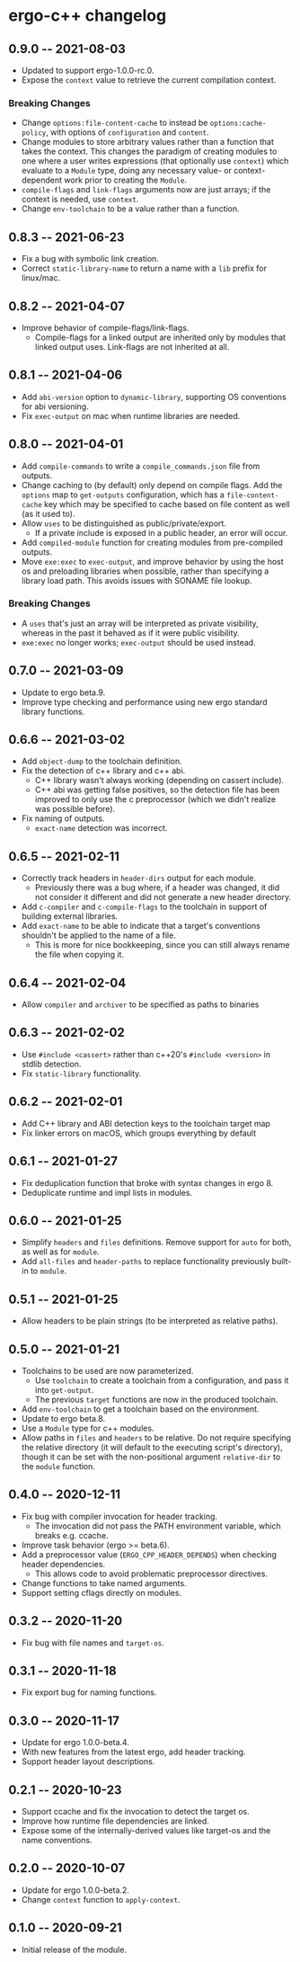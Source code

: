 # ergo-c++ changelog

## 0.9.0  -- 2021-08-03
* Updated to support ergo-1.0.0-rc.0.
* Expose the `context` value to retrieve the current compilation context.

### Breaking Changes
* Change `options:file-content-cache` to instead be `options:cache-policy`, with
  options of `configuration` and `content`.
* Change modules to store arbitrary values rather than a function that takes the
  context. This changes the paradigm of creating modules to one where a user
  writes expressions (that optionally use `context`) which evaluate to a
  `Module` type, doing any necessary value- or context-dependent work prior to
  creating the `Module`.
* `compile-flags` and `link-flags` arguments now are just arrays; if the context
  is needed, use `context`.
* Change `env-toolchain` to be a value rather than a function.

## 0.8.3  -- 2021-06-23
* Fix a bug with symbolic link creation.
* Correct `static-library-name` to return a name with a `lib` prefix for
  linux/mac.

## 0.8.2  -- 2021-04-07
* Improve behavior of compile-flags/link-flags.
  * Compile-flags for a linked output are inherited only by modules that linked
    output uses. Link-flags are not inherited at all.

## 0.8.1  -- 2021-04-06
* Add `abi-version` option to `dynamic-library`, supporting OS conventions for
  abi versioning.
* Fix `exec-output` on mac when runtime libraries are needed.

## 0.8.0  -- 2021-04-01
* Add `compile-commands` to write a `compile_commands.json` file from outputs.
* Change caching to (by default) only depend on compile flags. Add the `options`
  map to `get-outputs` configuration, which has a `file-content-cache` key which
  may be specified to cache based on file content as well (as it used to).
* Allow `uses` to be distinguished as public/private/export.
  * If a private include is exposed in a public header, an error will occur.
* Add `compiled-module` function for creating modules from pre-compiled outputs.
* Move `exe:exec` to `exec-output`, and improve behavior by using the host os
  and preloading libraries when possible, rather than specifying a library load
  path. This avoids issues with SONAME file lookup.

### Breaking Changes
* A `uses` that's just an array will be interpreted as private visibility,
  whereas in the past it behaved as if it were public visibility.
* `exe:exec` no longer works; `exec-output` should be used instead.

## 0.7.0  -- 2021-03-09
* Update to ergo beta.9.
* Improve type checking and performance using new ergo standard library
  functions.

## 0.6.6  -- 2021-03-02
* Add `object-dump` to the toolchain definition.
* Fix the detection of c++ library and c++ abi.
  * C++ library wasn't always working (depending on cassert include).
  * C++ abi was getting false positives, so the detection file has been
    improved to only use the c preprocessor (which we didn't realize was
    possible before).
* Fix naming of outputs.
  * `exact-name` detection was incorrect.

## 0.6.5  -- 2021-02-11
* Correctly track headers in `header-dirs` output for each module.
  * Previously there was a bug where, if a header was changed, it did not
    consider it different and did not generate a new header directory.
* Add `c-compiler` and `c-compile-flags` to the toolchain in support of building
  external libraries.
* Add `exact-name` to be able to indicate that a target's conventions shouldn't
  be applied to the name of a file.
  * This is more for nice bookkeeping, since you can still always rename the
    file when copying it.

## 0.6.4  -- 2021-02-04
* Allow `compiler` and `archiver` to be specified as paths to binaries

## 0.6.3  -- 2021-02-02
* Use `#include <cassert>` rather than c++20's `#include <version>` in stdlib detection.
* Fix `static-library` functionality.

## 0.6.2  -- 2021-02-01
* Add C++ library and ABI detection keys to the toolchain target map
* Fix linker errors on macOS, which groups everything by default

## 0.6.1  -- 2021-01-27
* Fix deduplication function that broke with syntax changes in ergo 8.
* Deduplicate runtime and impl lists in modules.

## 0.6.0  -- 2021-01-25
* Simplify `headers` and `files` definitions. Remove support for `auto` for
  both, as well as for `module`.
* Add `all-files` and `header-paths` to replace functionality previously built-in
  to `module`.

## 0.5.1  -- 2021-01-25
* Allow headers to be plain strings (to be interpreted as relative paths).

## 0.5.0  -- 2021-01-21
* Toolchains to be used are now parameterized.
  * Use `toolchain` to create a toolchain from a configuration, and pass it into
    `get-output`.
  * The previous `target` functions are now in the produced toolchain.
* Add `env-toolchain` to get a toolchain based on the environment.
* Update to ergo beta.8.
* Use a `Module` type for c++ modules.
* Allow paths in `files` and `headers` to be relative. Do not require specifying
  the relative directory (it will default to the executing script's directory),
  though it can be set with the non-positional argument `relative-dir` to the
  `module` function.

## 0.4.0  -- 2020-12-11
* Fix bug with compiler invocation for header tracking.
  * The invocation did not pass the PATH environment variable, which breaks
    e.g. ccache.
* Improve task behavior (ergo >= beta.6).
* Add a preprocessor value (`ERGO_CPP_HEADER_DEPENDS`) when checking header dependencies.
  * This allows code to avoid problematic preprocessor directives.
* Change functions to take named arguments.
* Support setting cflags directly on modules.

## 0.3.2  -- 2020-11-20
* Fix bug with file names and `target-os`.

## 0.3.1  -- 2020-11-18
* Fix export bug for naming functions.

## 0.3.0  -- 2020-11-17
* Update for ergo 1.0.0-beta.4.
* With new features from the latest ergo, add header tracking.
* Support header layout descriptions.

## 0.2.1  -- 2020-10-23
* Support ccache and fix the invocation to detect the target os.
* Improve how runtime file dependencies are linked.
* Expose some of the internally-derived values like target-os and the name conventions.

## 0.2.0  -- 2020-10-07
* Update for ergo 1.0.0-beta.2.
* Change `context` function to `apply-context`.

## 0.1.0  -- 2020-09-21
* Initial release of the module.
